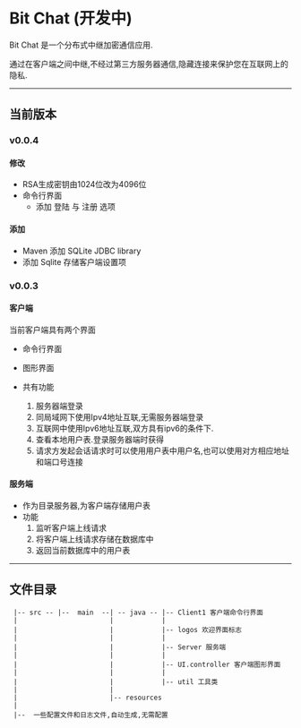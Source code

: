 # Bit Chat (开发中)
Bit Chat 是一个分布式中继加密通信应用. 

通过在客户端之间中继,不经过第三方服务器通信,隐藏连接来保护您在互联网上的隐私.

___


## 当前版本

### v0.0.4
#### 修改
* RSA生成密钥由1024位改为4096位
* 命令行界面
  * 添加 登陆 与 注册 选项

#### 添加
* Maven 添加 SQLite JDBC library
* 添加 Sqlite 存储客户端设置项

### v0.0.3
#### 客户端

当前客户端具有两个界面

* 命令行界面


* 图形界面

* 共有功能
     1. 服务器端登录
     2. 同局域网下使用Ipv4地址互联,无需服务器端登录
     3. 互联网中使用Ipv6地址互联,双方具有ipv6的条件下.
     4. 查看本地用户表.登录服务器端时获得
     5. 请求方发起会话请求时可以使用用户表中用户名,也可以使用对方相应地址和端口号连接

#### 服务端
* 作为目录服务器,为客户端存储用户表
* 功能
     1. 监听客户端上线请求
     2. 将客户端上线请求存储在数据库中
     3. 返回当前数据库中的用户表
___


## 文件目录
     |-- src -- |--  main  --| -- java -- |-- Client1 客户端命令行界面
     |                       |            |
     |                       |            |-- logos 欢迎界面标志
     |                       |            |
     |                       |            |-- Server 服务端
     |                       |            |
     |                       |            |-- UI.controller 客户端图形界面
     |                       |            |
     |                       |            |-- util 工具类
     |                       |
     |                       |-- resources
     |
     |--  一些配置文件和日志文件,自动生成,无需配置
